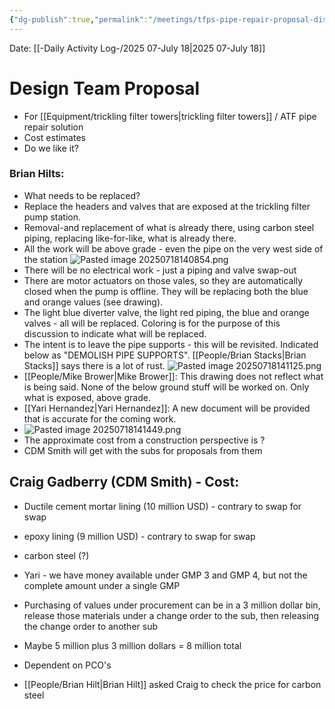 ```yaml
---
{"dg-publish":true,"permalink":"/meetings/tfps-pipe-repair-proposal-discussion-2025-07-july-18/","noteIcon":"","created":"2025-07-18T14:00:51.637-05:00"}
---
```


Date: [[-Daily Activity Log-/2025 07-July 18\|2025 07-July 18]]

# Design Team Proposal
- For [[Equipment/trickling filter towers\|trickling filter towers]] / ATF pipe repair solution
- Cost estimates
- Do we like it?

### Brian Hilts:
- What needs to be replaced?
- Replace the headers and valves that are exposed at the trickling filter pump station.
- Removal-and replacement of what is already there, using carbon steel piping, replacing like-for-like, what is already there.
- All the work will be above grade - even the pipe on the very west side of the station
![Pasted image 20250718140854.png](/img/user/Pasted%20image%2020250718140854.png)
- There will be no electrical work - just a piping and valve swap-out
- There are motor actuators on those vales, so they are automatically closed when the pump is offline. They will be replacing both the blue and orange values (see drawing).
- The light blue diverter valve, the light red piping, the blue and orange valves - all will be replaced. Coloring is for the purpose of this discussion to indicate what will be replaced.
- The intent is to leave the pipe supports - this will be revisited. Indicated below as "DEMOLISH PIPE SUPPORTS". [[People/Brian Stacks\|Brian Stacks]] says there is a lot of rust.
![Pasted image 20250718141125.png](/img/user/Pasted%20image%2020250718141125.png)
- [[People/Mike Brower\|Mike Brower]]: This drawing does not reflect what is being said. None of the below ground stuff will be worked on. Only what is exposed, above grade.
- [[Yari Hernandez\|Yari Hernandez]]: A new document will be provided that is accurate for the coming work.
- ![Pasted image 20250718141449.png](/img/user/Pasted%20image%2020250718141449.png)
- The approximate cost from a construction perspective is  ? 
- CDM Smith will get with the subs for proposals from them
## Craig Gadberry (CDM Smith) - Cost:
- Ductile cement mortar lining (10 million USD) - contrary to swap for swap
- epoxy lining (9 million USD) - contrary to swap for swap
- carbon steel (?) 

- Yari - we have money available under GMP 3 and GMP 4, but not the complete amount under a single GMP
- Purchasing of values under procurement can be in a 3 million dollar bin, release those materials under a change order to the sub, then releasing the change order to another sub
- Maybe 5 million plus 3 million dollars = 8 million total
- Dependent on PCO's
- [[People/Brian Hilt\|Brian Hilt]] asked Craig to check the price for carbon steel